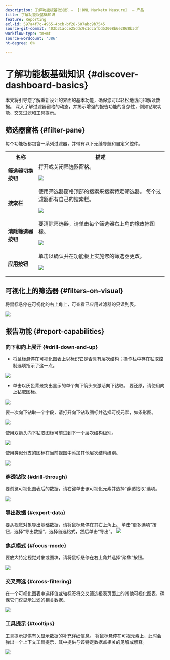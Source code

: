 ```yaml
---
description: 了解功能板基础知识 —  [!DNL Marketo Measure]  — 产品
title: 了解功能板基础知识
feature: Reporting
exl-id: 597a4f7c-4965-4bcb-bf28-607abc9b7545
source-git-commit: 403b31acce25ddc9c1dcafbd53008b6e2868b3df
workflow-type: tm+mt
source-wordcount: '386'
ht-degree: 0%

---
```


# 了解功能板基础知识 {#discover-dashboard-basics}

本文将引导您了解重新设计的界面的基本功能，确保您可以轻松地访问和解读数据。 深入了解过滤器窗格的动态，并揭示增强的报告功能的复杂性，例如钻取功能、交叉过滤和工具提示。

## 筛选器窗格 {#filter-pane}

每个功能板都包含一系列过滤器，并带有以下无缝导航和自定义控件。

<table style="table-layout:auto"> 
 <tbody> 
  <tr> 
   <th>名称</th> 
   <th>描述</th>
  </tr> 
  <tr> 
   <td><b>筛选器切换按钮</b></td>
   <td>打开或关闭筛选器窗格。
   <p><img src="assets/discover-dashboard-basics-1.png"></td>
  </tr>
  <tr> 
   <td><b>搜索栏</b></td>
   <td>使用筛选器窗格顶部的搜索来搜索特定筛选器。 每个过滤器都有自己的搜索栏。
   <p><img src="assets/discover-dashboard-basics-2.png"></td>
  </tr>
   <tr> 
   <td><b>清除筛选器按钮</b></td>
   <td>要清除筛选器，请单击每个筛选器右上角的橡皮擦图标。
   <p><img src="assets/discover-dashboard-basics-3.png"></td>
  </tr>
  <tr> 
   <td><b>应用按钮</b></td>
   <td>单击以确认并在功能板上实施您的筛选器更改。
   <p><img src="assets/discover-dashboard-basics-3a.png"></td>
  </tr>
 </tbody> 
</table>

## 可视化上的筛选器 {#filters-on-visual}

将鼠标悬停在可视化的右上角上，可查看已应用过滤器的只读列表。

![](assets/discover-dashboard-basics-3b.png)

## 报告功能 {#report-capabilities}

### 向下和向上展开 {#drill-down-and-up}

* 将鼠标悬停在可视化图表上以标识它是否具有层次结构；操作栏中存在钻取控制选项指示了这一点。

![](assets/discover-dashboard-basics-4.png)

* 单击以灰色背景突出显示的单个向下箭头来激活向下钻取。 要还原，请使用向上钻取图标。

![](assets/discover-dashboard-basics-5.png)

要一次向下钻取一个字段，请打开向下钻取图标并选择可视元素，如条形图。

![](assets/discover-dashboard-basics-6.gif)

使用双箭头向下钻取图标可前进到下一个层次结构级别。

![](assets/discover-dashboard-basics-7.gif)

使用类似分支的图标在当前视图中添加其他层次结构级别。

![](assets/discover-dashboard-basics-8.gif)

### 穿透钻取 {#drill-through}

要浏览可视化图表后的数据，请右键单击该可视化元素并选择“穿透钻取”选项。

![](assets/discover-dashboard-basics-9.gif)

### 导出数据 {#export-data}

要从视觉对象导出基础数据，请将鼠标悬停在其右上角上。 单击“更多选项”按钮，选择“导出数据”，选择首选格式，然后单击“导出”。
![](assets/discover-dashboard-basics-10.gif)

### 焦点模式 {#focus-mode}

要放大特定视觉对象或图块，请将鼠标悬停在右上角并选择“聚焦”按钮。

![](assets/discover-dashboard-basics-11.gif)

### 交叉筛选 {#cross-filtering}

在一个可视化图表中选择值或轴标签将交叉筛选报表页面上的其他可视化图表，确保它们仅显示过滤的相关数据。

![](assets/discover-dashboard-basics-12.gif)

### 工具提示 {#tooltips}

工具提示提供有关显示数据的补充详细信息。 将鼠标悬停在可视元素上，此时会弹出一个上下文工具提示，其中提供与该特定数据点相关的见解或解释。

![](assets/discover-dashboard-basics-13.gif)
